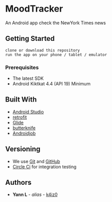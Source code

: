 # MoodTracker

An Android app check the NewYork Times news

## Getting Started

    clone or download this repository
    run the app on your phone / tablet / emulator
    
### Prerequisites

* The latest SDK
* Android Kiktkat 4.4 (API 19) Minimum

## Built With

* [Android Studio](https://developer.android.com/studio/) 
* [retrofit](http://square.github.io/retrofit/)
* [Glide](https://github.com/bumptech/glide)
* [butterknife](https://github.com/JakeWharton/butterknife)
* [Androidjob](https://github.com/evernote/android-job)

## Versioning

* We use [Git](https://git-scm.com/) and [GitHub](https://github.com)
* [Circle Ci](https://circleci.com) for integration testing

## Authors

* **Yann L** - *alias* - [k4iz0](https://github.com/k4iz0)
